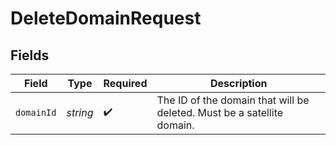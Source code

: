 # DeleteDomainRequest


## Fields

| Field                                                                  | Type                                                                   | Required                                                               | Description                                                            |
| ---------------------------------------------------------------------- | ---------------------------------------------------------------------- | ---------------------------------------------------------------------- | ---------------------------------------------------------------------- |
| `domainId`                                                             | *string*                                                               | :heavy_check_mark:                                                     | The ID of the domain that will be deleted. Must be a satellite domain. |